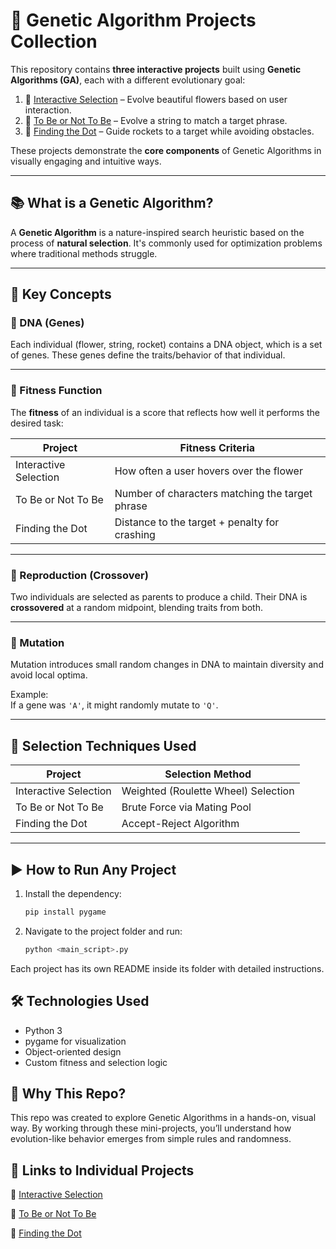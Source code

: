 # 🧠 Genetic Algorithm Projects Collection

This repository contains **three interactive projects** built using **Genetic Algorithms (GA)**, each with a different evolutionary goal:

1. 🌸 [Interactive Selection](./InteractiveSelection/) – Evolve beautiful flowers based on user interaction.
2. 🧬 [To Be or Not To Be](./To_be_or_not_to_be/) – Evolve a string to match a target phrase.
3. 🚀 [Finding the Dot](./FindingTheDot/) – Guide rockets to a target while avoiding obstacles.

These projects demonstrate the **core components** of Genetic Algorithms in visually engaging and intuitive ways.

---

## 📚 What is a Genetic Algorithm?

A **Genetic Algorithm** is a nature-inspired search heuristic based on the process of **natural selection**. It's commonly used for optimization problems where traditional methods struggle.

---

## 🔁 Key Concepts

### 🧬 DNA (Genes)
Each individual (flower, string, rocket) contains a DNA object, which is a set of genes. These genes define the traits/behavior of that individual.

---

### 🧠 Fitness Function
The **fitness** of an individual is a score that reflects how well it performs the desired task:

| Project | Fitness Criteria |
|--------|------------------|
| Interactive Selection | How often a user hovers over the flower |
| To Be or Not To Be | Number of characters matching the target phrase |
| Finding the Dot | Distance to the target + penalty for crashing |

---

### 💑 Reproduction (Crossover)
Two individuals are selected as parents to produce a child. Their DNA is **crossovered** at a random midpoint, blending traits from both.

---

### 🔄 Mutation
Mutation introduces small random changes in DNA to maintain diversity and avoid local optima.

Example:  
If a gene was `'A'`, it might randomly mutate to `'Q'`.

---

## 🧪 Selection Techniques Used

| Project | Selection Method |
|---------|------------------|
| Interactive Selection | Weighted (Roulette Wheel) Selection |
| To Be or Not To Be | Brute Force via Mating Pool |
| Finding the Dot | Accept-Reject Algorithm |

---

## ▶️ How to Run Any Project

1. Install the dependency:
   ```bash
   pip install pygame
2. Navigate to the project folder and run:
   ```bash
   python <main_script>.py
Each project has its own README inside its folder with detailed instructions.

## 🛠 Technologies Used
- Python 3
- pygame for visualization
- Object-oriented design
- Custom fitness and selection logic

## 🌱 Why This Repo?
This repo was created to explore Genetic Algorithms in a hands-on, visual way. By working through these mini-projects, you’ll understand how evolution-like behavior emerges from simple rules and randomness.

## 📎 Links to Individual Projects
🌸 [Interactive Selection](./InteractiveSelection/)

🧬 [To Be or Not To Be](./To_be_or_not_to_be/)

🚀 [Finding the Dot](./FindingTheDot/)

